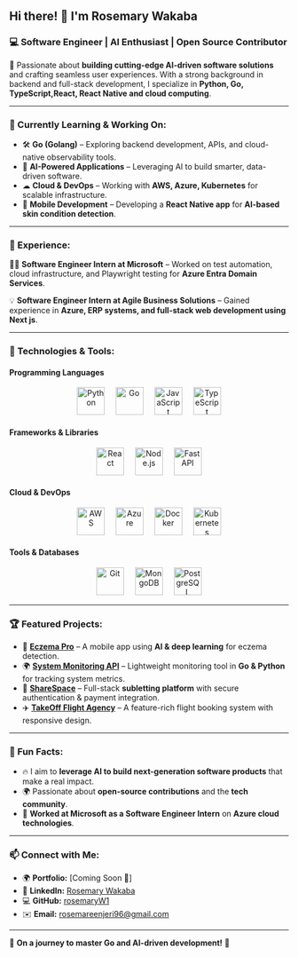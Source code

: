 ## Hi there! 👋 I'm Rosemary Wakaba  

### 💻 Software Engineer | AI Enthusiast | Open Source Contributor  

🚀 Passionate about **building cutting-edge AI-driven software solutions** and crafting seamless user experiences. With a strong background in backend and full-stack development, I specialize in **Python, Go, TypeScript,React, React Native and cloud computing**.  

---

### 🌱 Currently Learning & Working On:
- 🛠 **Go (Golang)** – Exploring backend development, APIs, and cloud-native observability tools.  
- 🤖 **AI-Powered Applications** – Leveraging AI to build smarter, data-driven software.  
- ☁ **Cloud & DevOps** – Working with **AWS, Azure, Kubernetes** for scalable infrastructure.  
- 📱 **Mobile Development** – Developing a **React Native app** for **AI-based skin condition detection**.  

---

### 🔭 Experience:
👩‍💻 **Software Engineer Intern at Microsoft** – Worked on test automation, cloud infrastructure, and Playwright testing for **Azure Entra Domain Services**.  

💡 **Software Engineer Intern at Agile Business Solutions** – Gained experience in **Azure, ERP systems, and full-stack web development using Next js**.  

---

### 🚀 Technologies & Tools:

#### **Programming Languages**  
<p align="center">
  <img src="https://cdn.jsdelivr.net/gh/devicons/devicon/icons/python/python-original.svg" height="50" alt="Python"/> &nbsp;&nbsp;&nbsp;
  <img src="https://cdn.jsdelivr.net/gh/devicons/devicon/icons/go/go-original.svg" height="50" alt="Go"/> &nbsp;&nbsp;&nbsp;
  <img src="https://cdn.jsdelivr.net/gh/devicons/devicon/icons/javascript/javascript-original.svg" height="50" alt="JavaScript"/> &nbsp;&nbsp;&nbsp;
  <img src="https://cdn.jsdelivr.net/gh/devicons/devicon/icons/typescript/typescript-original.svg" height="50" alt="TypeScript"/>
</p>

#### **Frameworks & Libraries**  
<p align="center">
  <img src="https://cdn.jsdelivr.net/gh/devicons/devicon/icons/react/react-original.svg" height="50" alt="React"/> &nbsp;&nbsp;&nbsp;
  <img src="https://cdn.jsdelivr.net/gh/devicons/devicon/icons/nodejs/nodejs-original.svg" height="50" alt="Node.js"/> &nbsp;&nbsp;&nbsp;
  <img src="https://raw.githubusercontent.com/fastapi-design/brand/main/logo/png/fastapi-logo-500x500.png" height="50" alt="FastAPI"/>
</p>

#### **Cloud & DevOps**  
<p align="center">
  <img src="https://upload.wikimedia.org/wikipedia/commons/9/93/Amazon_Web_Services_Logo.svg" height="50" alt="AWS"/> &nbsp;&nbsp;&nbsp;
  <img src="https://cdn.jsdelivr.net/gh/devicons/devicon/icons/azure/azure-original.svg" height="50" alt="Azure"/> &nbsp;&nbsp;&nbsp;
  <img src="https://cdn.jsdelivr.net/gh/devicons/devicon/icons/docker/docker-original.svg" height="50" alt="Docker"/> &nbsp;&nbsp;&nbsp;
  <img src="https://cdn.jsdelivr.net/gh/devicons/devicon/icons/kubernetes/kubernetes-plain.svg" height="50" alt="Kubernetes"/>
</p>

#### **Tools & Databases**  
<p align="center">
  <img src="https://cdn.jsdelivr.net/gh/devicons/devicon/icons/git/git-original.svg" height="50" alt="Git"/> &nbsp;&nbsp;&nbsp;
  <img src="https://cdn.jsdelivr.net/gh/devicons/devicon/icons/mongodb/mongodb-original.svg" height="50" alt="MongoDB"/> &nbsp;&nbsp;&nbsp;
  <img src="https://cdn.jsdelivr.net/gh/devicons/devicon/icons/postgresql/postgresql-original.svg" height="50" alt="PostgreSQL"/>
</p>

---

### 🏆 Featured Projects:
- 🏥 **[Eczema Pro](https://github.com/rosemaryW1/EczemaPro)** – A mobile app using **AI & deep learning** for eczema detection.  
- 🌍 **[System Monitoring API](https://github.com/rosemaryW1/MonitoringAPI)** – Lightweight monitoring tool in **Go & Python** for tracking system metrics.  
- 🏡 **[ShareSpace](https://github.com/rosemaryW1/sharespace)** – Full-stack **subletting platform** with secure authentication & payment integration.  
- ✈️ **[TakeOff Flight Agency](https://github.com/rosemaryW1/TakeOff)** – A feature-rich flight booking system with responsive design.  

---

### 🎯 Fun Facts:
- 🔥 I aim to **leverage AI to build next-generation software products** that make a real impact.  
- 🌍 Passionate about **open-source contributions** and the **tech community**.  
- 🏢 **Worked at Microsoft as a Software Engineer Intern** on **Azure cloud technologies**.   

---

### 📫 Connect with Me:
- 🌍 **Portfolio:** [Coming Soon 🚀]  
- 🏢 **LinkedIn:** [Rosemary Wakaba](https://www.linkedin.com/in/rosemary-njeri-b52a38200/)  
- 💻 **GitHub:** [rosemaryW1](https://github.com/rosemaryW1)  
- ✉️ **Email:** rosemareenjeri96@gmail.com  

---

🚀 **On a journey to master Go and AI-driven development!** 🎯  
